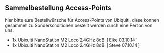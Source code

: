 ## Sammelbestellung Access-Points
hier bitte eure Bestellwünsche für Access-Points von Ubiquiti, diese können gesammelt zu Sonderkonditionen bestellt werden durch eine Person von uns.

* 1x Ubiquiti NanoStation M2 Loco 2.4GHz 8dBi [ Eike 03.10.14 ]
* 1x Ubiquiti NanoStation M2 Loco 2.4GHz 8dBi [ Steve 07.10.14 ]
